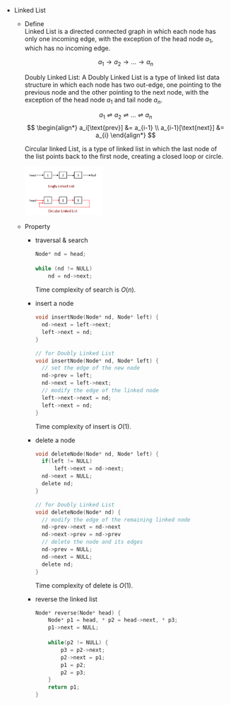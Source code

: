 * Linked List
  - Define  
    Linked List is a directed connected graph in which each node has only one incoming edge, with the exception of the head node $a_1$, which has no incoming edge.

    $$
    a_1 \to a_2 \to ... \to a_n
    $$

    Doubly Linked List: A Doubly Linked List is a type of linked list data structure in which each node has two out-edge, one pointing to the previous node and the other pointing to the next node, with the exception of the head node $a_1$ and tail node $a_n$.   

    $$
    a_1 \rightleftharpoons a_2 \rightleftharpoons ... \rightleftharpoons a_n
    $$
    $$
    \begin{align*}
      a_i[\text{prev}] &= a_{i-1}  \\
      a_{i-1}[\text{next}] &= a_{i}
    \end{align*}
    $$
    
    Circular linked List, is a type of linked list in which the last node of the list points back to the first node, creating a closed loop or circle.
    
    <img src="./assets/R.png" alt="img" style="zoom: 33%;" />


  - Property
    - traversal & search
      ```c
      Node* nd = head;
      
      while (nd != NULL) 
          nd = nd->next;
      ```
      Time complexity of search is $O(n)$.

    - insert a node
      ```c
      void insertNode(Node* nd, Node* left) {
        nd->next = left->next;
        left->next = nd;
      }
      ```

      ```c
      // for Doubly Linked List
      void insertNode(Node* nd, Node* left) {
        // set the edge of the new node
        nd->prev = left;
        nd->next = left->next;
        // modify the edge of the linked node
        left->next->next = nd;
        left->next = nd;
      }
      ```

      Time complexity of insert is $O(1)$.

    - delete a node
      ```c
      void deleteNode(Node* nd, Node* left) {
        if(left != NULL)
            left->next = nd->next;
        nd->next = NULL;
        delete nd;
      }
      ```

      ```c
      // for Doubly Linked List
      void deleteNode(Node* nd) {
        // modify the edge of the remaining linked node
        nd->prev->next = nd->next
        nd->next->prev = nd->prev
        // delete the node and its edges
        nd->prev = NULL;
        nd->next = NULL;
        delete nd;
      }
      ```

      Time complexity of delete is $O(1)$.

    - reverse the linked list
      ```cpp
      Node* reverse(Node* head) {
          Node* p1 = head, * p2 = head->next, * p3;
          p1->next = NULL;
      
          while(p2 != NULL) {
              p3 = p2->next;
              p2->next = p1;
              p1 = p2;
              p2 = p3;
          }
          return p1;
      }
      ```